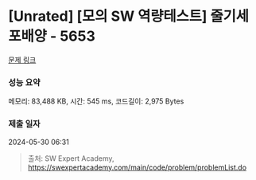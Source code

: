 # [Unrated] [모의 SW 역량테스트] 줄기세포배양 - 5653 

[문제 링크](https://swexpertacademy.com/main/code/problem/problemDetail.do?contestProbId=AWXRJ8EKe48DFAUo) 

### 성능 요약

메모리: 83,488 KB, 시간: 545 ms, 코드길이: 2,975 Bytes

### 제출 일자

2024-05-30 06:31



> 출처: SW Expert Academy, https://swexpertacademy.com/main/code/problem/problemList.do
